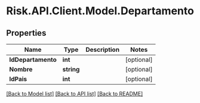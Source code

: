 # Risk.API.Client.Model.Departamento
## Properties

Name | Type | Description | Notes
------------ | ------------- | ------------- | -------------
**IdDepartamento** | **int** |  | [optional] 
**Nombre** | **string** |  | [optional] 
**IdPais** | **int** |  | [optional] 

[[Back to Model list]](../README.md#documentation-for-models) [[Back to API list]](../README.md#documentation-for-api-endpoints) [[Back to README]](../README.md)

